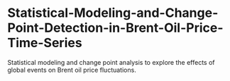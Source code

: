 # Statistical-Modeling-and-Change-Point-Detection-in-Brent-Oil-Price-Time-Series
Statistical modeling and change point analysis to explore the effects of global events on Brent oil price fluctuations.
